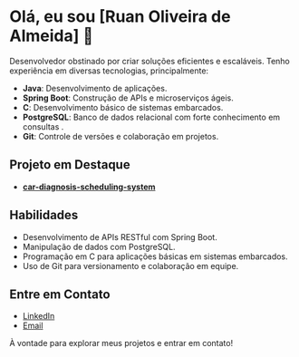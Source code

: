 # Olá, eu sou [Ruan Oliveira de Almeida] 👋

Desenvolvedor obstinado por criar soluções eficientes e escaláveis. Tenho experiência em diversas tecnologias, principalmente:

- **Java**: Desenvolvimento de aplicações.
- **Spring Boot**: Construção de APIs e microserviços ágeis.
- **C**: Desenvolvimento básico de sistemas embarcados.
- **PostgreSQL**: Banco de dados relacional com forte conhecimento em consultas .
- **Git**: Controle de versões e colaboração em projetos.

## Projeto em Destaque

- **[car-diagnosis-scheduling-system]([link-do-projeto](https://github.com/RuanDEV0/car-diagnosis-scheduling-system))**
## Habilidades

- Desenvolvimento de APIs RESTful com Spring Boot.
- Manipulação de dados com PostgreSQL.
- Programação em C para aplicações básicas em sistemas embarcados.
- Uso de Git para versionamento e colaboração em equipe.

## Entre em Contato

- [LinkedIn](link-do-linkedin)
- [Email](ruanoliveiradev@gmail.com)

À vontade para explorar meus projetos e entrar em contato!
